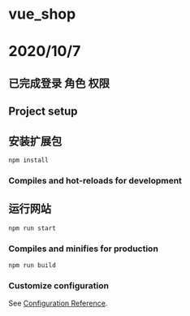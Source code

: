 # vue_shop
# 2020/10/7
## 已完成登录 角色 权限 

## Project setup
## 安装扩展包 
```
npm install
```

### Compiles and hot-reloads for development
## 运行网站
```
npm run start
```

### Compiles and minifies for production
```
npm run build
```

### Customize configuration
See [Configuration Reference](https://cli.vuejs.org/config/).
